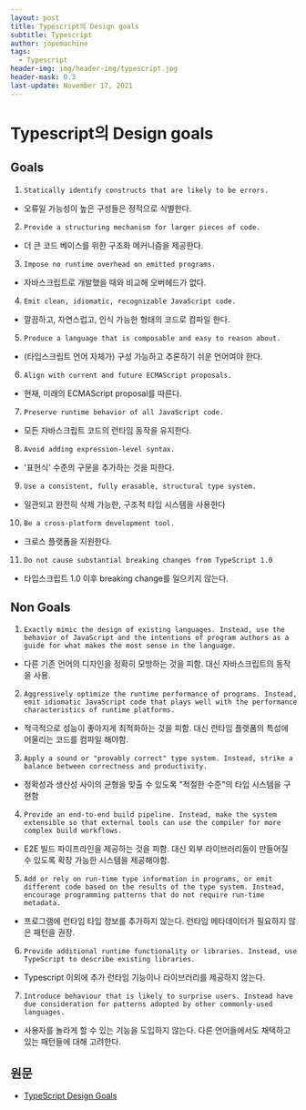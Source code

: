 ```yaml
---
layout: post
title: Typescript의 Design goals
subtitle: Typescript
author: jopemachine
tags:
  - Typescript
header-img: img/header-img/typescript.jpg
header-mask: 0.3
last-update: November 17, 2021
---
```


# Typescript의 Design goals

## Goals

1. `Statically identify constructs that are likely to be errors.`

- 오류일 가능성이 높은 구성들은 정적으로 식별한다.

2. `Provide a structuring mechanism for larger pieces of code.`

- 더 큰 코드 베이스를 위한 구조화 메커니즘을 제공한다.

3. `Impose no runtime overhead on emitted programs.`

- 자바스크립트로 개발했을 때와 비교해 오버헤드가 없다.

4. `Emit clean, idiomatic, recognizable JavaScript code.`

- 깔끔하고, 자연스럽고, 인식 가능한 형태의 코드로 컴파일 한다.

5. `Produce a language that is composable and easy to reason about.`

- (타입스크립트 언어 자체가) 구성 가능하고 추론하기 쉬운 언어여야 한다.

6. `Align with current and future ECMAScript proposals.`

- 현재, 미래의 ECMAScript proposal를 따른다.

7. `Preserve runtime behavior of all JavaScript code.`

- 모든 자바스크립트 코드의 런타임 동작을 유지한다.

8. `Avoid adding expression-level syntax.`

- '표현식' 수준의 구문을 추가하는 것을 피한다.

9. `Use a consistent, fully erasable, structural type system.`

- 일관되고 완전히 삭제 가능한, 구조적 타입 시스템을 사용한다

10. `Be a cross-platform development tool.`

- 크로스 플랫폼을 지원한다.

11. `Do not cause substantial breaking changes from TypeScript 1.0`

- 타입스크립트 1.0 이후 breaking change를 일으키지 않는다.

## Non Goals

1. `Exactly mimic the design of existing languages. Instead, use the behavior of JavaScript and the intentions of program authors as a guide for what makes the most sense in the language.`

- 다른 기존 언어의 디자인을 정확히 모방하는 것을 피함. 대신 자바스크립트의 동작을 사용.

2. `Aggressively optimize the runtime performance of programs. Instead, emit idiomatic JavaScript code that plays well with the performance characteristics of runtime platforms.`

- 적극적으로 성능이 좋아지게 최적화하는 것을 피함. 대신 런타임 플랫폼의 특성에 어울리는 코드를 컴파일 해야함.

3. `Apply a sound or "provably correct" type system. Instead, strike a balance between correctness and productivity.`

- 정확성과 생산성 사이의 균형을 맞출 수 있도록 "적절한 수준"의 타입 시스템을 구현함

4. `Provide an end-to-end build pipeline. Instead, make the system extensible so that external tools can use the compiler for more complex build workflows.`

- E2E 빌드 파이프라인을 제공하는 것을 피함. 대신 외부 라이브러리들이 만들어질 수 있도록 확장 가능한 시스템을 제공해야함.

5. `Add or rely on run-time type information in programs, or emit different code based on the results of the type system. Instead, encourage programming patterns that do not require run-time metadata.`

- 프로그램에 런타임 타입 정보를 추가하지 않는다. 런타임 메타데이터가 필요하지 않은 패턴을 권장.

6. `Provide additional runtime functionality or libraries. Instead, use TypeScript to describe existing libraries.`

- Typescript 이외에 추가 런타임 기능이나 라이브러리를 제공하지 않는다.

7. `Introduce behaviour that is likely to surprise users. Instead have due consideration for patterns adopted by other commonly-used languages.`

- 사용자를 놀라게 할 수 있는 기능을 도입하지 않는다. 다른 언어들에서도 채택하고 있는 패턴들에 대해 고려한다.

## 원문

- [TypeScript Design Goals](https://github.com/Microsoft/TypeScript/wiki/TypeScript-Design-Goals)